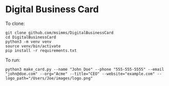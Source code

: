 # Digital Business Card

To clone:

```
git clone github.com/msimms/DigitalBusinessCard
cd DigitalBusinessCard
python3 -m venv venv
source venv/bin/activate
pip install -r requirements.txt
```

To run:
```
python3 make_card.py --name "John Doe" --phone "555-555-5555" --email "john@doe.com" --org="Acme" --title="CEO" --website="example.com" --logo_path="/Users/Joe/images/logo.png"
```
